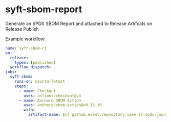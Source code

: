 # syft-sbom-report

Generate an SPDX SBOM Report and attached to Release Artifcats on Release Publish

Example workflow:

```yaml
name: syft-sbom-ci
on:
  release:
    types: [published]
  workflow_dispatch:
jobs:
  syft-sbom:
    runs-on: ubuntu-latest
    steps:
      - name: Checkout
        uses: actions/checkout@v4
      - name: Anchore SBOM Action
        uses: anchore/sbom-action@v0.15.10
        with:
          artifact-name: ${{ github.event.repository.name }}-spdx.json
```
